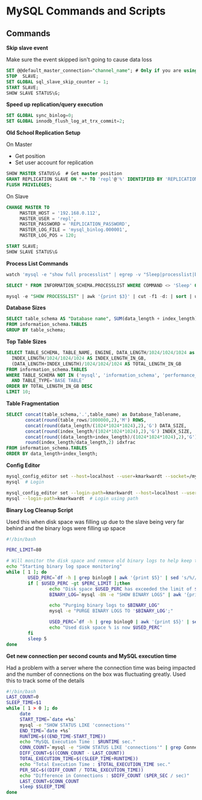 # MySQL Commands and Scripts

## Commands

**Skip slave event**

Make sure the event skipped isn't going to cause data loss

```sql
SET @@default_master_connection="channel_name"; # Only if you are using multi master replication.  If not skip this
STOP  SLAVE;
SET GLOBAL sql_slave_skip_counter = 1;
START SLAVE;
SHOW SLAVE STATUS\G;
```

**Speed up replication/query execution**

```sql
SET GLOBAL sync_binlog=0;
SET GLOBAL innodb_flush_log_at_trx_commit=2;
```

**Old School Replication Setup**

On Master
- Get position
- Set user account for replication

```sql
SHOW MASTER STATUS\G  # Get master position
GRANT REPLICATION SLAVE ON *.* TO 'repl'@'%' IDENTIFIED BY 'REPLICATION_PASSWORD';
FLUSH PRIVILEGES;
```

On Slave

```sql
CHANGE MASTER TO
     MASTER_HOST = '192.168.0.112',
     MASTER_USER = 'repl',
     MASTER_PASSWORD = 'REPLICATION_PASSWORD',
     MASTER_LOG_FILE = 'mysql_binlog.000001',
     MASTER_LOG_POS = 120;

START SLAVE;
SHOW SLAVE STATUS\G
```

**Process List Commands**

```sql
watch 'mysql -e "show full processlist" | egrep -v "Sleep|processlist|binlog" | sort -k6n'

SELECT * FROM INFORMATION_SCHEMA.PROCESSLIST WHERE COMMAND <> 'Sleep' ORDER BY TIME DESC LIMIT 1;

mysql -e "SHOW PROCESSLIST" | awk '{print $3}' | cut -f1 -d: | sort | uniq -c | sort -nr | awk '{print $1"\t"$2}'  # Get counts of the connections
```

**Database Sizes**

```sql
SELECT table_schema AS "Database name", SUM(data_length + index_length) / 1024 / 1024 AS "Size (MB)" 
FROM information_schema.TABLES 
GROUP BY table_schema;
```

**Top Table Sizes**

```sql
SELECT TABLE_SCHEMA, TABLE_NAME, ENGINE, DATA_LENGTH/1024/1024/1024 as DATA_LENGTH_IN_GB,
  INDEX_LENGTH/1024/1024/1024 AS INDEX_LENGTH_IN_GB,
  (DATA_LENGTH+INDEX_LENGTH)/1024/1024/1024 AS TOTAL_LENGTH_IN_GB
FROM information_schema.TABLES
WHERE TABLE_SCHEMA NOT IN ('mysql', 'information_schema', 'performance_schema')
  AND TABLE_TYPE='BASE TABLE'
ORDER BY TOTAL_LENGTH_IN_GB DESC
LIMIT 10;
```

**Table Fragmentation**

```sql
SELECT concat(table_schema,'.',table_name) as Database_Tablename, 
	   concat(round(table_rows/1000000,2),'M') ROWS, 
	   concat(round(data_length/(1024*1024*1024),2),'G') DATA_SIZE, 
	   concat(round(index_length/(1024*1024*1024),2),'G') INDEX_SIZE, 
	   concat(round((data_length+index_length)/(1024*1024*1024),2),'G') TOTAL_SIZE, 
	   round(index_length/data_length,2) idxfrac  
FROM information_schema.TABLES 
ORDER BY data_length+index_length;
```

**Config Editor**

```bash
mysql_config_editor set --host=localhost --user=kmarkwardt --socket=/mysqldata/mysql/data/mysql.sock --port=3306 --password
mysql  # Login 

mysql_config_editor set --login-path=kmarkwardt --host=localhost --user=kmarkwardt --socket=/mysqldata/mysql/data/mysql.sock --port=3306 --password
mysql --login-path=kmarkwardt  # Login using path
```

**Binary Log Cleanup Script**

Used this when disk space was filling up due to the slave being very far behind and the binary logs were filling up space

```bash
#!/bin/bash

PERC_LIMIT=80

# Will monitor the disk space and remove old binary logs to help keep the drive from filling up.
echo "Starting binary log space monitoring"
while [ 1 ]; do
        USED_PERC=`df -h | grep binlog0 | awk '{print $5}' | sed 's/%//'`
        if [ $USED_PERC -gt $PERC_LIMIT ];then
                echo "Disk space $USED_PERC has exceeded the limit of $PERC_LIMIT.  Performing Cleanup"
                BINARY_LOG=`mysql -BN -e "SHOW BINARY LOGS" | awk '{print $1}' | head | tail -n1`

                echo "Purging binary logs to $BINARY_LOG"
                mysql -e "PURGE BINARY LOGS TO '$BINARY_LOG';"

                USED_PERC=`df -h | grep binlog0 | awk '{print $5}' | sed 's/%//'`
                echo "Used disk space % is now $USED_PERC"
        fi
        sleep 5
done
```

**Get new connection per second counts and MySQL execution time**

Had a problem with a server where the connection time was being impacted and the number of connections on the box was fluctuating greatly.  Used this to track some of the details

```bash
#!/bin/bash
LAST_COUNT=0
SLEEP_TIME=$1
while [ 1 > 0 ]; do
     date
     START_TIME=`date +%s`
     mysql -e "SHOW STATUS LIKE 'connections'"
     END_TIME=`date +%s`
     RUNTIME=$((END_TIME-START_TIME))
     echo "MySQL Execution Time : $RUNTIME sec."
     CONN_COUNT=`mysql -e "SHOW STATUS LIKE 'connections'" | grep Connections | awk '{print \$2}'`
     DIFF_COUNT=$((CONN_COUNT - LAST_COUNT))
     TOTAL_EXECUTION_TIME=$((SLEEP_TIME+RUNTIME))
     echo "Total Execution Time : $TOTAL_EXECUTION_TIME sec."
     PER_SEC=$((DIFF_COUNT / TOTAL_EXECUTION_TIME))
     echo "Difference in Connections : $DIFF_COUNT ($PER_SEC / sec)"
     LAST_COUNT=$CONN_COUNT
     sleep $SLEEP_TIME
done
```